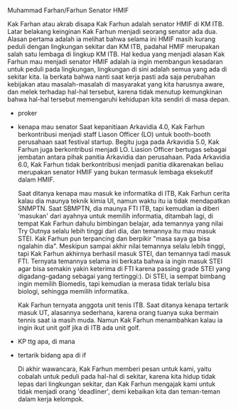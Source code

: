 Muhammad Farhan/Farhun
Senator HMIF

  Kak Farhan atau akrab disapa Kak Farhun adalah senator HMIF di KM ITB. Latar belakang keinginan Kak Farhun menjadi seorang senator ada dua. Alasan pertama adalah ia melihat bahwa selama ini HMIF masih kurang peduli dengan lingkungan sekitar dan KM ITB, padahal HMIF merupakan salah satu lembaga di lingkup KM ITB. Hal kedua yang menjadi alasan Kak Farhun mau menjadi senator HMIF adalah ia ingin membangun kesadaran untuk peduli pada lingkungan, lingkungan di sini adalah semua yang ada di sekitar kita. Ia berkata bahwa nanti saat kerja pasti ada saja perubahan kebijakan atau masalah-masalah di masyarakat yang kita harusnya aware, dan melek terhadap hal-hal tersebut, karena tidak menutup kemungkinan bahwa hal-hal tersebut memengaruhi kehidupan kita sendiri di masa depan.
  

- proker
- kenapa mau senator
  Saat kepanitiaan Arkavidia 4.0, Kak Farhun berkontribusi menjadi staff Liason Officer (LO) untuk booth-booth perusahaan saat festival startup. Begitu juga pada Arkavidia 5.0, Kak Farhun juga berkontribusi menjadi LO. Liasion Officer bertugas sebagai jembatan antara pihak panitia Arkavidia dan perusahaan. Pada Arkavidia 6.0, Kak Farhun tidak berkontribusi menjadi panitia dikarenakan beliau merupakan senator HMIF yang bukan termasuk lembaga eksekutif dalam HMIF.

  Saat ditanya kenapa mau masuk ke informatika di ITB, Kak Farhun cerita kalau dia maunya teknik kimia UI, namun waktu itu ia tidak mendapatkan SNMPTN. Saat SBMPTN, dia maunya FTI ITB, tapi kemudian ia diberi 'masukan' dari ayahnya untuk memilih informatia, ditambah lagi, di tempat Kak Farhun dahulu bimbingan belajar, ada temannya yang nilai Try Outnya selalu lebih tinggi dari dia, dan temannya itu mau masuk STEI. Kak Farhun pun terpancing dan berpikir "masa saya ga bisa ngalahin dia". Meskipun sampai akhir nilai temannya selalu lebih tinggi, tapi Kak Farhun akhirnya berhasil masuk STEI, dan temannya tadi masuk FTI. Ternyata temannya selama ini berkata bahwa ia ingin masuk STEI agar bisa semakin yakin keterima di FTI karena passing grade STEI yang digadang-gadang sebagai yang tertinggi:). Di STEI, ia sempat bimbang ingin memilih Biomedis, tapi kemudian ia merasa tidak terlalu bisa biologi, sehingga memilih informatika.

  Kak Farhun ternyata anggota unit tenis ITB. Saat ditanya kenapa tertarik masuk UT, alasannya sederhana, karena orang tuanya suka bermain tennis saat ia masih muda. Namun Kak Farhun menambahkan kalau ia ingin ikut unit golf jika di ITB ada unit golf.

- KP ttg apa, di mana
- tertarik bidang apa di if

  Di akhir wawancara, Kak Farhun memberi pesan untuk kami, yaitu cobalah untuk peduli pada hal-hal di sekitar, karena kita hidup tidak lepas dari lingkungan sekitar, dan Kak Farhun mengajak kami untuk tidak menjadi orang 'deadliner', demi kebaikan kita dan teman-teman dalam kerja kelompok.
